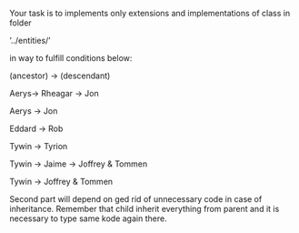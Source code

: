 Your task is to implements only extensions and implementations of class in folder 

’../entities/’ 

in way to fulfill conditions below:

(ancestor) -> (descendant)

Aerys-> Rheagar -> Jon

Aerys -> Jon

Eddard -> Rob

Tywin -> Tyrion

Tywin -> Jaime -> Joffrey & Tommen

Tywin -> Joffrey & Tommen

Second part will depend on ged rid of unnecessary code in case of inheritance. 
Remember that child inherit everything from parent and it is necessary to type 
same kode again there.